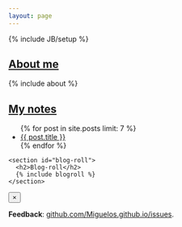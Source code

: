```yaml
---
layout: page
---
```

{% include JB/setup %}

<div class="row">
  <section class="col-sm-7 col-md-8">
    <h2><a href="{{ BASE_PATH }}about">About me</a></h2>
    {% include about %}
  </section>

  <aside class="col-sm-5 col-md-4">
    <section id="my-notes">
      <h2><a href="{{ BASE_PATH }}blog">My notes</a></h2>
      <ul class="fa-ul">
        {% for post in site.posts limit: 7 %}
          <li><i class="fa fa-li {% if post.category == 'post' %} fa-file-text{% else %} fa-paperclip {% endif %}"> </i><a href="{{ BASE_PATH }}{{ post.url }}" {% unless page.tags == empty %}data-toggle="tooltip" title="{% for item in post.tags %}{{ item | capitalize }} {% endfor %}" {% endunless %}>{{ post.title }}</a></li> 
        {% endfor %}
      </ul>
    </section>

    <section id="blog-roll">
      <h2>Blog-roll</h2>
      {% include blogroll %}
    </section>
  </aside>
</div>

<aside class="notification notification-bottom alert alert-block alert-info">
  <button type="button" class="close" data-dismiss="alert">&times;</button>
  <p><strong>Feedback</strong>: <a href="https://github.com/Miguelos/miguelos.github.io/issues"> github.com/Miguelos.github.io/issues</a>.</p>
</aside>

